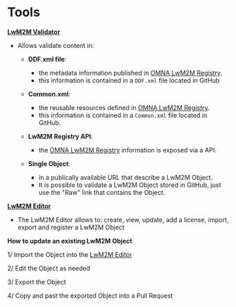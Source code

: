 # Tools
**[LwM2M Validator](http://www.devtoolkit.openmobilealliance.org/OEditor/OMNAVerify)**
  * Allows validate content in:
    * **DDF.xml file**: 
        * the metadata information published in [OMNA LwM2M Registry](http://www.openmobilealliance.org/wp/OMNA/LwM2M/LwM2MRegistry.html).
        * this information is contained in a ```DDF.xml``` file located in GitHub
        
    * **Common.xml**: 
        * the reusable resources defined in [OMNA LwM2M Registry](http://www.openmobilealliance.org/wp/OMNA/LwM2M/LwM2MRegistry.html).
        * this information is contained in a ```Common.xml``` file located in GitHub.
        
    * **LwM2M Registry API**:
        * the [OMNA LwM2M Registry](http://www.openmobilealliance.org/wp/OMNA/LwM2M/LwM2MRegistry.html) information is exposed via a API.
        
    * **Single Object**: 
        * in a publically available URL that describe a LwM2M Object. 
        * It is possible to validate a LwM2M Object stored in GitHub, just use the "Raw" link that contains the Object.
    
**[LwM2M Editor](http://www.devtoolkit.openmobilealliance.org/OEditor)**
 * The LwM2M Editor allows to: create, view, update, add a license, import, export and register a LwM2M Object

**How to update an existing LwM2M Object**
 
   1/ Import the Object into the [LwM2M Editor](http://www.devtoolkit.openmobilealliance.org/OEditor)
 
   2/ Edit the Object as needed
 
   3/ Export the Object
  
   4/ Copy and past the exported Object into a Pull Request
